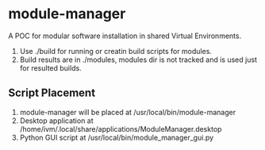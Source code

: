 # module-manager
A POC for modular software installation in shared Virtual Environments.
1. Use ./build for running or creatin build scripts for modules.
2. Build results are in ./modules, modules dir is not tracked and is used just for resulted builds.

## Script Placement
1. module-manager will be placed at /usr/local/bin/module-manager
2. Desktop application at /home/ivm/.local/share/applications/ModuleManager.desktop
3. Python GUI script at /usr/local/bin/module_manager_gui.py
